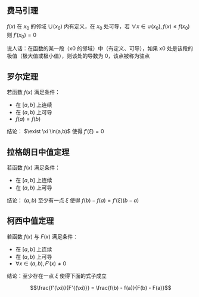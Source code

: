 ## 费马引理

$f(x)$ 在 $x_0$ 的邻域 $\cup(x_0)$ 内有定义，在 $x_0$ 处可导，若 $\forall x \in \cup(x_0) , f(x) \leqslant f(x_0)$ 则 $f'(x_0) = 0$

说人话：在函数的某一段（x0 的邻域）中（有定义、可导），如果 x0 处是该段的极值（极大值或极小值），则该处的导数为 0，该点被称为驻点

## 罗尔定理

若函数 $f(x)$ 满足条件：

- 在 $[a,b]$ 上连续
- 在 $(a,b)$ 上可导
- $f(a) = f(b)$

结论： $\exist \xi \in(a,b)$ 使得 $f'(\xi) = 0$

## 拉格朗日中值定理

若函数 $f(x)$ 满足条件：

- 在 $[a,b]$ 上连续
- 在 $(a,b)$ 上可导

结论： $(a,b)$ 至少有一点 $\xi$ 使得 $f(b) - f(a) = f'(\xi)(b-a)$

## 柯西中值定理

若函数 $f(x)$ 与 $F(x)$ 满足条件：

- 在 $[a,b]$ 上连续
- 在 $(a,b)$ 上可导
- $\forall x \in (a,b) , F'(x) \neq 0$

结论：至少存在一点 $\xi$ 使得下面的式子成立

$$\frac{f'(\xi)}{F'{(\xi)}} = \frac{f(b) - f(a)}{F(b) - F(a)}$$